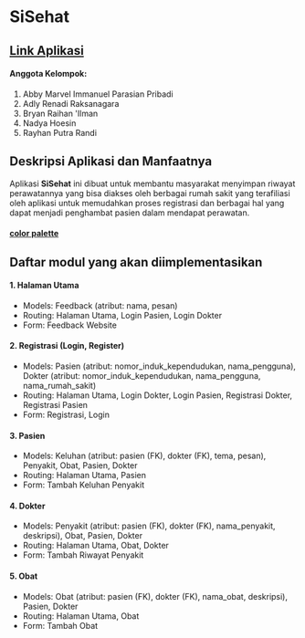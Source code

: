 # SiSehat

## [Link Aplikasi](https://si-sehat.herokuapp.com/)

#### Anggota Kelompok:
1. Abby Marvel Immanuel Parasian Pribadi
2. Adly Renadi Raksanagara
3. Bryan Raihan 'Ilman
4. Nadya Hoesin
5. Rayhan Putra Randi

## Deskripsi Aplikasi dan Manfaatnya
Aplikasi **SiSehat** ini dibuat untuk membantu masyarakat menyimpan riwayat perawatannya yang bisa diakses oleh berbagai rumah sakit yang terafiliasi oleh aplikasi untuk memudahkan proses registrasi dan berbagai hal yang dapat menjadi penghambat pasien dalam mendapat perawatan.

#### [color palette](https://coolors.co/palette/f0ead2-e7e8c4-dde5b6-c5d397-b9ca88-adc178-a98467-95755e-806755-6c584c)

## Daftar modul yang akan diimplementasikan
#### 1. Halaman Utama
- Models: Feedback (atribut: nama, pesan)
- Routing: Halaman Utama, Login Pasien, Login Dokter
- Form: Feedback Website

#### 2. Registrasi (Login, Register)
- Models: Pasien (atribut: nomor_induk_kependudukan, nama_pengguna), Dokter (atribut: nomor_induk_kependudukan, nama_pengguna, nama_rumah_sakit)
- Routing: Halaman Utama, Login Dokter, Login Pasien, Registrasi Dokter, Registrasi Pasien
- Form: Registrasi, Login

#### 3. Pasien
- Models: Keluhan (atribut: pasien (FK), dokter (FK), tema, pesan), Penyakit, Obat, Pasien, Dokter 
- Routing: Halaman Utama, Pasien
- Form: Tambah Keluhan Penyakit

#### 4. Dokter
- Models: Penyakit (atribut: pasien (FK), dokter (FK), nama_penyakit, deskripsi), Obat, Pasien, Dokter 
- Routing: Halaman Utama, Obat, Dokter
- Form: Tambah Riwayat Penyakit

#### 5. Obat
- Models:  Obat (atribut: pasien (FK), dokter (FK), nama_obat, deskripsi), Pasien, Dokter 
- Routing: Halaman Utama, Obat
- Form: Tambah Obat 
